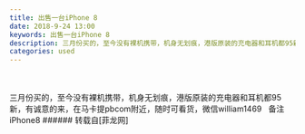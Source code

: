 ```yaml
---
title: 出售一台iPhone 8
date: 2018-9-24 13:00
keywords: 出售一台iPhone 8
description: 三月份买的，至今没有裸机携带，机身无划痕，港版原装的充电器和耳机都95新，有诚意的来，在马卡提pbcom附近，随时可看货，微信william1469   备注iPhone8
categories: used
---
```

<td class="t_f" id="postmessage_1870983">

<br/>
<br/>
三月份买的，至今没有裸机携带，机身无划痕，港版原装的充电器和耳机都95新，有诚意的来，在马卡提pbcom附近，随时可看货，微信william1469   备注iPhone8</td>
###### 转载自[菲龙网]